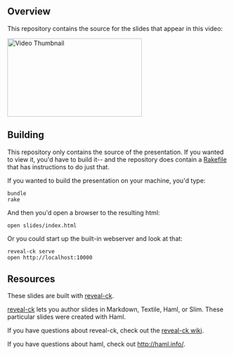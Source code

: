## Overview

This repository contains the source for the slides that appear in this
video:

<a href='https://vimeo.com/jedcn/reveal-ck-stop-haml-time'>
  <img alt="Video Thumbnail" width="306" height="178" src='https://raw2.github.com/jedcn/reveal-ck/gh-pages/images/reveal-ck-stop-haml-time-thumbnail.png' />
</a>

## Building

This repository only contains the source of the presentation. If you
wanted to view it, you'd have to build it-- and the repository does
contain a [Rakefile][Rakefile] that has instructions to do just that.

If you wanted to build the presentation on your machine, you'd type:

```
bundle
rake
```

And then you'd open a browser to the resulting html:

```
open slides/index.html
```

Or you could start up the built-in webserver and look at that:

```
reveal-ck serve
open http://localhost:10000
```

## Resources

These slides are built with [reveal-ck][reveal-ck].

[reveal-ck][reveal-ck] lets you author slides in Markdown, Textile,
Haml, or Slim. These particular slides were created with Haml.

If you have questions about reveal-ck, check out the
[reveal-ck wiki][reveal-ck-wiki].

If you have questions about haml, check out http://haml.info/.

[reveal-ck]: https://github.com/jedcn/reveal-ck
[reveal-ck-wiki]: https://github.com/jedcn/reveal-ck/wiki
[Rakefile]: ./Rakefile
